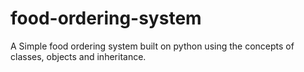 # food-ordering-system
A Simple food ordering system built on python using the concepts of classes, objects and inheritance.
